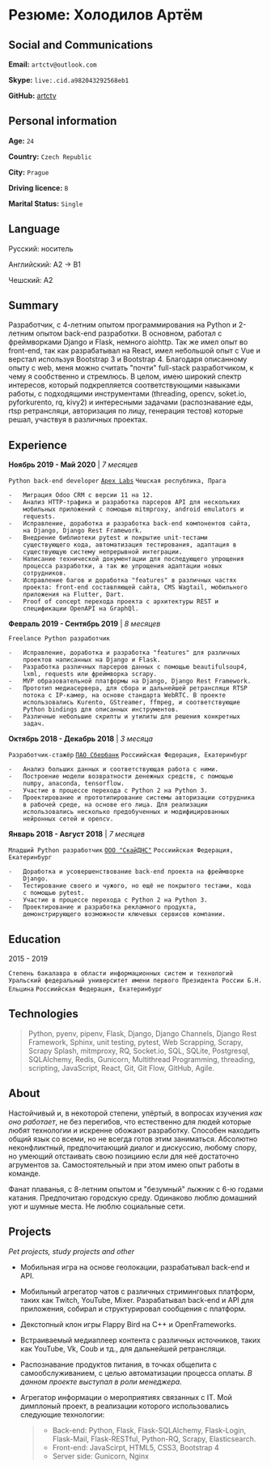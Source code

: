 <!-- ### Hi there 👋


**artctv/artctv** is a ✨ _special_ ✨ repository because its `README.md` (this file) appears on your GitHub profile.

Here are some ideas to get you started:

- 🔭 I’m currently working on ...
- 🌱 I’m currently learning ...
- 👯 I’m looking to collaborate on ...
- 🤔 I’m looking for help with ...
- 💬 Ask me about ...
- 📫 How to reach me: ...
- 😄 Pronouns: ...
- ⚡ Fun fact: ... -->


Резюме: Холодилов Артём
=======================

Social and Communications
-------------------------

**Email:** `artctv@outlook.com`

**Skype:** `live:.cid.a982043292568eb1`

**GitHub:** [artctv](github.com/artctv)

Personal information
--------------------

**Age:** `24`

**Country:** `Czech Republic`

**City:** `Prague`

**Driving licence:** `B`

**Marital Status:** `Single`

Language
--------

Русский: носитель

Английский: A2 -\> B1

Чешский: А2

Summary
-------

Разработчик, с 4-летним опытом программирования на Python и 2-летним
опытом back-end разработки. В основном, работал с фреймворками Django и
Flask, немного aiohttp. Так же имел опыт во front-end, так как
разрабатывал на React, имел небольшой опыт с Vue и верстал используя
Bootstrap 3 и Bootstrap 4. Благодаря описанному опыту с web, меня можно
считать "почти" full-stack разработчиком, к чему я сообственно и
стремлюсь. В целом, имею широкий спектр интересов, который подкрепляется
соответствующими навыками работы, с подходящими инструментами
(threading, opencv, soket.io, pyforkurento, rq, kivy2) и интересными
задачами (распознавание еды, rtsp ретрансляци, авторизация по лицу,
генерация тестов) которые решал, участвуя в различных проектах.

Experience
----------

**Ноябрь 2019 - Май 2020** \| *7 месяцев*

   `Python back-end developer`
    [`Apex Labs`](apexlabs.ai)
    `Чешская республика, Прага`

    -   Миграция Odoo CRM с версии 11 на 12.
    -   Анализ HTTP-трафика и разработка парсеров API для нескольких
        мобильных приложений с помощью mitmproxy, android emulators и
        requests.
    -   Исправление, доработка и разработка back-end компонентов сайта,
        на Django, Django Rest Framework.
    -   Внедрение библиотеки pytest и покрытие unit-тестами
        существующего кода, автоматизация тестирования, адаптация в
        существующую систему непрерывной интеграции.
    -   Написание технической документации для последующего упрощения
        процесса разработки, а так же упрощения адаптации новых
        сотрудников.
    -   Исправление багов и доработка "features" в различных частях
        проекта: front-end составляющей сайта, CMS Wagtail, мобильного
        приложения на Flutter, Dart.
    -   Proof of concept перехода проекта с архитектуры REST и
        спецификации OpenAPI на GraphQl.

**Февраль 2019 - Сентябрь 2019** \| *8 месяцев*

   `Freelance Python разработчик`

    -   Исправление, доработка и разработка "features" для различных
        проектов написанных на Django и Flask.
    -   Разработка различных парсеров данных с помощью beautifulsoup4,
        lxml, requests или фреймворка scrapy.
    -   MVP образовательной платформы на Django, Django Rest Framework.
    -   Прототип медиасервера, для сбора и дальнейшей ретрансляци RTSP
        потока с IP-камер, на основе стандарта WebRTC. В проекте
        использовались Kurento, GStreamer, ffmpeg, и соответствующие
        Python bindings для описанных инструментов.
    -   Различные небольшие скрипты и утилиты для решения конкретных
        задач.

**Октябрь 2018 - Декабрь 2018** \| *3 месяца*

   `Разработчик-стажёр`
    [`ПАО Сбербанк`](sberbank.ru)
    `Россиийская Федерация, Екатеринбург`

    -   Анализ больших данных и соответствующая работа с ними.
    -   Построение модели возвратности денежных средств, с помощью
        numpy, anaconda, tensorflow.
    -   Участие в процессе перехода с Python 2 на Python 3.
    -   Проектирование и прототипирование системы авторизации сотрудника
        в рабочей среде, на основе его лица. Для реализации
        использовались несколько предобученных и модифицированных
        нейронных сетей и opencv.

**Январь 2018 - Август 2018** \| *7 месяцев*

   `Младший Python разработчик`
    [`ООО "СкайДНС"`](skydns.ru)
    `Россиийская Федерация, Екатеринбург`

    -   Доработка и усовершенствование back-end проекта на фреймворке
        Django.
    -   Тестирование своего и чужого, но ещё не покрытого тестами, кода
        с помощью pytest.
    -   Участие в процессе перехода с Python 2 на Python 3.
    -   Проектирование и разработка рекламного продукта,
        демонстрирующего возможности ключевых сервисов компании.

Education
---------

2015 - 2019

   `Степень бакалавра в области информационных систем и технологий`
   `Уральский федеральный университет имени первого Президента России Б.Н. Ельцина`
   `Россиийская Федерация, Екатеринбург`

Technologies
------------

> Python, pyenv, pipenv, Flask, Django, Django Channels, Django Rest
> Framework, Sphinx, unit testing, pytest, Web Scrapping, Scrapy, Scrapy
> Splash, mitmproxy, RQ, Socket.io, SQL, SQLite, Postgresql, SQLAlchemy,
> Redis, Gunicorn, Multithread Programming, threading, scripting,
> JavaScript, React, Git, Git Flow, GitHub, Agile.

About
-----

Настойчивый и, в некоторой степени, упёртый, в вопросах изучения *как
оно работает*, не без перегибов, что естественно для людей которые любят
технологии и искренне обожают разработку. Способен находить общий язык
со всеми, но не всегда готов этим заниматься. Абсолютно неконфликтный,
предпочитающий диалог и дискуссию, любому спору, но умеющий отстаивать
свою позициию если для неё достаточно агрументов за. Самостоятельный и
при этом имею опыт работы в команде.

Фанат плаванья, с 8-летним опытом и \"безумный\" лыжник с 6-ю годами
катания. Предпочитаю городскую среду. Одинаково люблю домашний уют и
шумные места. Не люблю социальные сети.

Projects
--------

*Pet projects, study projects and other*

-   Мобильная игра на основе геолокации, разрабатывал back-end и API.
-   Мобильный агрегатор чатов с различных стриминговых платформ, таких
    как Twitch, YouTube, Mixer. Разрабатывал back-end и API для
    приложения, собирал и структурировал сообщения с платформ.
-   Декстопный клон игры Flappy Bird на C++ и OpenFrameworks.
-   Встраиваемый медиаплеер контента с различных источников, таких как
    YouTube, Vk, Coub и тд., для дальнейшей ретрансляци.
-   Распознавание продуктов питания, в точках общепита с
    самообслуживанием, с целью автоматизации процесса оплаты. *В данном
    проекте выступал в роли менеджера.*
-   Агрегатор информации о мероприятиях связанных с IT. Мой димплоный
    проект, в реализации которого использовались следующие технологии:

    > -   Back-end: Python, Flask, Flask-SQLAlchemy, Flask-Login,
    >     Flask-Mail, Flask-RESTful, Python-RQ, Scrapy, Elasticsearch.
    > -   Front-end: JavaScirpt, HTML5, CSS3, Bootstrap 4
    > -   Server side: Gunicorn, Nginx
